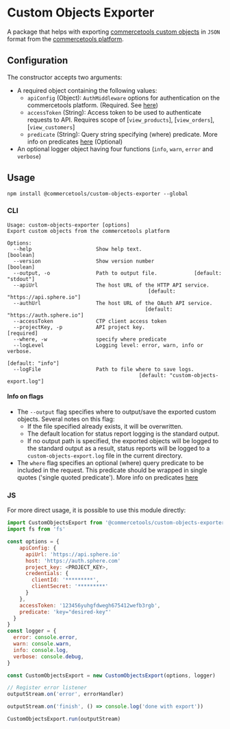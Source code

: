 # Custom Objects Exporter

A package that helps with exporting [commercetools custom objects](https://docs.commercetools.com/http-api-projects-custom-objects.html) in `JSON` format from the [commercetools platform](https://docs.commercetools.com/).

## Configuration

The constructor accepts two arguments:

* A required object containing the following values:
  * `apiConfig` (Object): `AuthMiddleware` options for authentication on the commercetools platform. (Required. See [here](https://commercetools.github.io/nodejs/sdk/api/sdkMiddlewareAuth.html#named-arguments-options))
  * `accessToken` (String): Access token to be used to authenticate requests to API. Requires scope of [`view_products`], [`view_orders`], [`view_customers`]
  * `predicate` (String): Query string specifying (where) predicate. More info on predicates [here](https://docs.commercetools.com/http-api.html#predicates) (Optional)
* An optional logger object having four functions (`info`, `warn`, `error` and `verbose`)

## Usage

`npm install @commercetools/custom-objects-exporter --global`

### CLI

```
Usage: custom-objects-exporter [options]
Export custom objects from the commercetools platform

Options:
  --help                     Show help text.                           [boolean]
  --version                  Show version number                       [boolean]
  --output, -o               Path to output file.            [default: "stdout"]
  --apiUrl                   The host URL of the HTTP API service.
                                              [default: "https://api.sphere.io"]
  --authUrl                  The host URL of the OAuth API service.
                                             [default: "https://auth.sphere.io"]
  --accessToken              CTP client access token
  --projectKey, -p           API project key.                         [required]
  --where, -w                specify where predicate
  --logLevel                 Logging level: error, warn, info or verbose.
                                                               [default: "info"]
  --logFile                  Path to file where to save logs.
                                           [default: "custom-objects-export.log"]
```

#### Info on flags

* The `--output` flag specifies where to output/save the exported custom objects. Several notes on this flag:
  * If the file specified already exists, it will be overwritten.
  * The default location for status report logging is the standard output.
  * If no output path is specified, the exported objects will be logged to the standard output as a result, status reports will be logged to a `custom-objects-export.log` file in the current directory.
* The `where` flag specifies an optional (where) query predicate to be included in the request. This predicate should be wrapped in single quotes ('single quoted predicate'). More info on predicates [here](https://docs.commercetools.com/http-api.html#predicates)

### JS

For more direct usage, it is possible to use this module directly:

```js
import CustomObjectsExport from '@commercetools/custom-objects-exporter'
import fs from 'fs'

const options = {
    apiConfig: {
      apiUrl: 'https://api.sphere.io'
      host: 'https://auth.sphere.com'
      project_key: <PROJECT_KEY>,
      credentials: {
        clientId: '*********',
        clientSecret: '*********'
      }
    },
    accessToken: '123456yuhgfdwegh675412wefb3rgb',
    predicate: 'key="desired-key"'
  }
}
const logger = {
  error: console.error,
  warn: console.warn,
  info: console.log,
  verbose: console.debug,
}

const CustomObjectsExport = new CustomObjectsExport(options, logger)

// Register error listener
outputStream.on('error', errorHandler)

outputStream.on('finish', () => console.log('done with export'))

CustomObjectsExport.run(outputStream)
```
